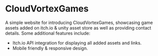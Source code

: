# CloudVortexGames

A simple website for introducing CloudVortexGames, showcasing game assets added on itch.io & unity asset store as well as providing contact details. Some additional features include:
<ul>
  <li>Itch.io API integration for displaying all added assets and links.</li>
  <li>Mobile friendly & responsive design.</li>
  
</ul>
